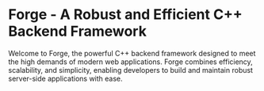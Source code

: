# Forge - A Robust and Efficient C++ Backend Framework

Welcome to Forge, the powerful C++ backend framework designed to meet the high demands of modern web applications. Forge combines efficiency, scalability, and simplicity, enabling developers to build and maintain robust server-side applications with ease.
